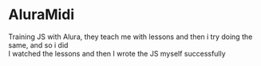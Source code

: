 # AluraMidi
Training JS with Alura, they teach me with lessons and then i try doing the same, and so i did
<br>
I watched the lessons and then I wrote the JS myself successfully
